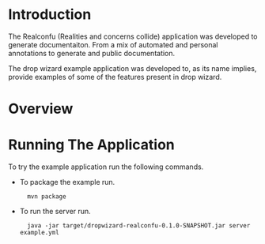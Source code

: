 # Introduction

The Realconfu (Realities and concerns collide) application was developed to generate documentaiton. From a mix of automated and personal annotations to generate and public documentation.

The drop wizard example application was developed to, as its name implies, provide examples of some of the features
present in drop wizard.

# Overview

# Running The Application

To try the example application run the following commands.

* To package the example run.

        mvn package

* To run the server run.

        java -jar target/dropwizard-realconfu-0.1.0-SNAPSHOT.jar server example.yml
